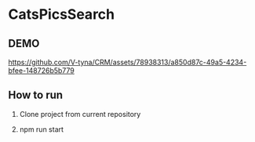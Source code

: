 # CatsPicsSearch

## DEMO

https://github.com/V-tyna/CRM/assets/78938313/a850d87c-49a5-4234-bfee-148726b5b779

## How to run

1. Clone project from current repository

2. npm run start
